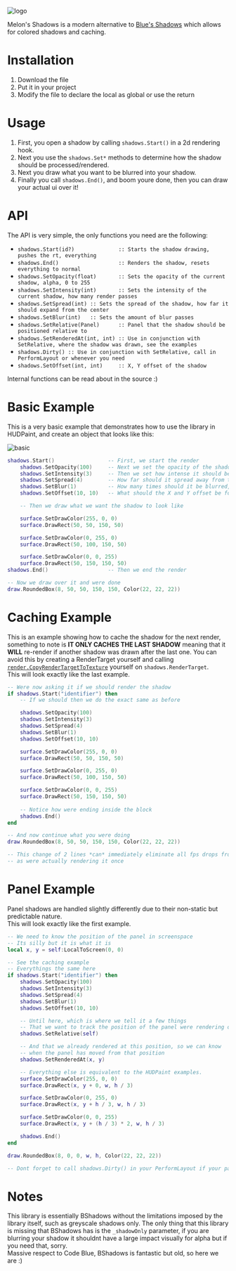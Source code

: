 ![logo](https://i.imgur.com/2uxiBDS.png)

Melon's Shadows is a modern alternative to [Blue's Shadows](https://gist.github.com/Gmod4phun/397ab9785edb709cc057fcd56dcbb7cb#file-blues_shadows-lua) which allows for colored shadows and caching.

# Installation
1. Download the file
2. Put it in your project
3. Modify the file to declare the local as global or use the return

# Usage
1. First, you open a shadow by calling `shadows.Start()` in a 2d rendering hook.  
2. Next you use the `shadows.Set*` methods to determine how the shadow should be processed/rendered.
3. Next you draw what you want to be blurred into your shadow.
4. Finally you call `shadows.End()`, and boom youre done, then you can draw your actual ui over it!

# API
The API is very simple, the only functions you need are the following:
- `shadows.Start(id?)              :: Starts the shadow drawing, pushes the rt, everything`
- `shadows.End()                   :: Renders the shadow, resets everything to normal`
- `shadows.SetOpacity(float)       :: Sets the opacity of the current shadow, alpha, 0 to 255`
- `shadows.SetIntensity(int)       :: Sets the intensity of the current shadow, how many render passes`
- `shadows.SetSpread(int) :: Sets the spread of the shadow, how far it should expand from the center`
- `shadows.SetBlur(int)   :: Sets the amount of blur passes`
- `shadows.SetRelative(Panel)      :: Panel that the shadow should be positioned relative to`
- `shadows.SetRenderedAt(int, int) :: Use in conjunction with SetRelative, where the shadow was drawn, see the examples`
- `shadows.Dirty() :: Use in conjunction with SetRelative, call in PerformLayout or whenever you need`
- `shadows.SetOffset(int, int)     :: X, Y offset of the shadow`

Internal functions can be read about in the source :)

# Basic Example
This is a very basic example that demonstrates how to use the library in HUDPaint, and create an object that looks like this:  
  
![basic](https://i.imgur.com/fs650PU.png)
```lua
shadows.Start()                 -- First, we start the render
    shadows.SetOpacity(100)     -- Next we set the opacity of the shadow
    shadows.SetIntensity(3)     -- Then we set how intense it should be, think how many layers of it
    shadows.SetSpread(4)        -- How far should it spread away from the center
    shadows.SetBlur(1)          -- How many times should it be blurred, how many passes
    shadows.SetOffset(10, 10)   -- What should the X and Y offset be for the shadow

    -- Then we draw what we want the shadow to look like

    surface.SetDrawColor(255, 0, 0)
    surface.DrawRect(50, 50, 150, 50)

    surface.SetDrawColor(0, 255, 0)
    surface.DrawRect(50, 100, 150, 50)

    surface.SetDrawColor(0, 0, 255)
    surface.DrawRect(50, 150, 150, 50)
shadows.End()                   -- Then we end the render

-- Now we draw over it and were done
draw.RoundedBox(8, 50, 50, 150, 150, Color(22, 22, 22))
```

# Caching Example
This is an example showing how to cache the shadow for the next render, something to note is **IT ONLY CACHES THE LAST SHADOW** meaning that it **WILL** re-render if another shadow was drawn after the last one. You can avoid this by creating a RenderTarget yourself and calling [`render.CopyRenderTargetToTexture`](https://wiki.facepunch.com/gmod/render.CopyRenderTargetToTexture) yourself on `shadows.RenderTarget`.  
This will look exactly like the last example.

```lua
-- Were now asking it if we should render the shadow
if shadows.Start("identifier") then
    -- If we should then we do the exact same as before

    shadows.SetOpacity(100)
    shadows.SetIntensity(3)
    shadows.SetSpread(4)
    shadows.SetBlur(1)
    shadows.SetOffset(10, 10) 

    surface.SetDrawColor(255, 0, 0)
    surface.DrawRect(50, 50, 150, 50)

    surface.SetDrawColor(0, 255, 0)
    surface.DrawRect(50, 100, 150, 50)

    surface.SetDrawColor(0, 0, 255)
    surface.DrawRect(50, 150, 150, 50)
    
    -- Notice how were ending inside the block
    shadows.End()
end

-- And now continue what you were doing
draw.RoundedBox(8, 50, 50, 150, 150, Color(22, 22, 22))

-- This change of 2 lines *can* immediately eliminate all fps drops from the shadow
-- as were actually rendering it once
```

# Panel Example
Panel shadows are handled slightly differently due to their non-static but predictable nature.  
This will look exactly like the first example.

```lua
-- We need to know the position of the panel in screenspace
-- Its silly but it is what it is
local x, y = self:LocalToScreen(0, 0)

-- See the caching example
-- Everythings the same here
if shadows.Start("identifier") then
    shadows.SetOpacity(100)
    shadows.SetIntensity(3)
    shadows.SetSpread(4)
    shadows.SetBlur(1)
    shadows.SetOffset(10, 10) 

    -- Until here, which is where we tell it a few things
    -- That we want to track the position of the panel were rendering on
    shadows.SetRelative(self)

    -- And that we already rendered at this position, so we can know
    -- when the panel has moved from that position
    shadows.SetRenderedAt(x, y)

    -- Everything else is equivalent to the HUDPaint examples.
    surface.SetDrawColor(255, 0, 0)
    surface.DrawRect(x, y + 0, w, h / 3)

    surface.SetDrawColor(0, 255, 0)
    surface.DrawRect(x, y + h / 3, w, h / 3)

    surface.SetDrawColor(0, 0, 255)
    surface.DrawRect(x, y + (h / 3) * 2, w, h / 3)

    shadows.End()
end

draw.RoundedBox(8, 0, 0, w, h, Color(22, 22, 22))

-- Dont forget to call shadows.Dirty() in your PerformLayout if your panel isnt statically sized!!
```

# Notes
This library is essentially BShadows without the limitations imposed by the library itself, such as greyscale shadows only. The only thing that this library is missing that BShadows has is the `_shadowOnly` parameter, if you are blurring your shadow it shouldnt have a large impact visually for alpha but if you need that, sorry.  
Massive respect to Code Blue, BShadows is fantastic but old, so here we are :)

